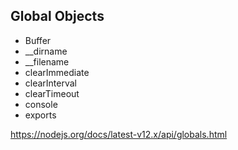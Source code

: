## Global Objects
- Buffer
- __dirname
- __filename
- clearImmediate
- clearInterval
- clearTimeout
- console
- exports

https://nodejs.org/docs/latest-v12.x/api/globals.html